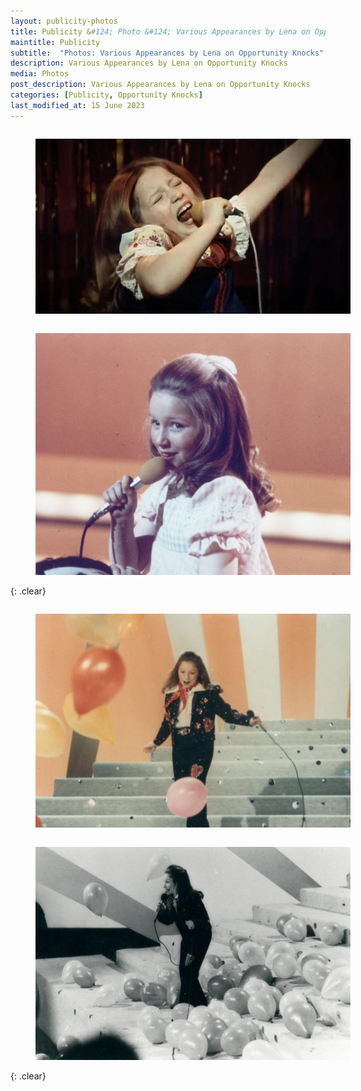 ```yaml
---
layout: publicity-photos
title: Publicity &#124; Photo &#124; Various Appearances by Lena on Opportunity Knocks
maintitle: Publicity
subtitle:  "Photos: Various Appearances by Lena on Opportunity Knocks"
description: Various Appearances by Lena on Opportunity Knocks
media: Photos
post_description: Various Appearances by Lena on Opportunity Knocks
categories: [Publicity, Opportunity Knocks]
last_modified_at: 15 June 2023
---
```


<figure class="fig1">
<a href="/assets/images/publicity/opportunity-knocks/3221550_orig.jpg"><img src="/assets/images/publicity/opportunity-knocks/3221550_orig.jpg" class="full-width zoom-in"></a>
</figure>

<figure class="fig2">
<a href="/assets/images/publicity/opportunity-knocks/6776833_orig.jpg"><img src="/assets/images/publicity/opportunity-knocks/6776833_orig.jpg" class="full-width zoom-in"></a>
</figure>

{: .clear}

<figure class="fig1">
<a href="/assets/images/publicity/opportunity-knocks/3041013_orig.jpg"><img src="/assets/images/publicity/opportunity-knocks/3041013_orig.jpg" class="full-width zoom-in"></a>
</figure>

<figure class="fig2">
<a href="/assets/images/publicity/opportunity-knocks/5235593_orig.jpg"><img src="/assets/images/publicity/opportunity-knocks/5235593_orig.jpg" class="full-width zoom-in"></a>
</figure>

<br />{: .clear}

<style>
.fig1 {float:left; width:49%;}

.fig2 {float:right; width:49%;}

figcaption {float:left; width:100%;}

@media screen and (orientation:portrait) {
.fig1, .fig2 {float:left; width:100%;}
figcaption {float:left; width:100%; margin-bottom: 10px;}
}
</style>


